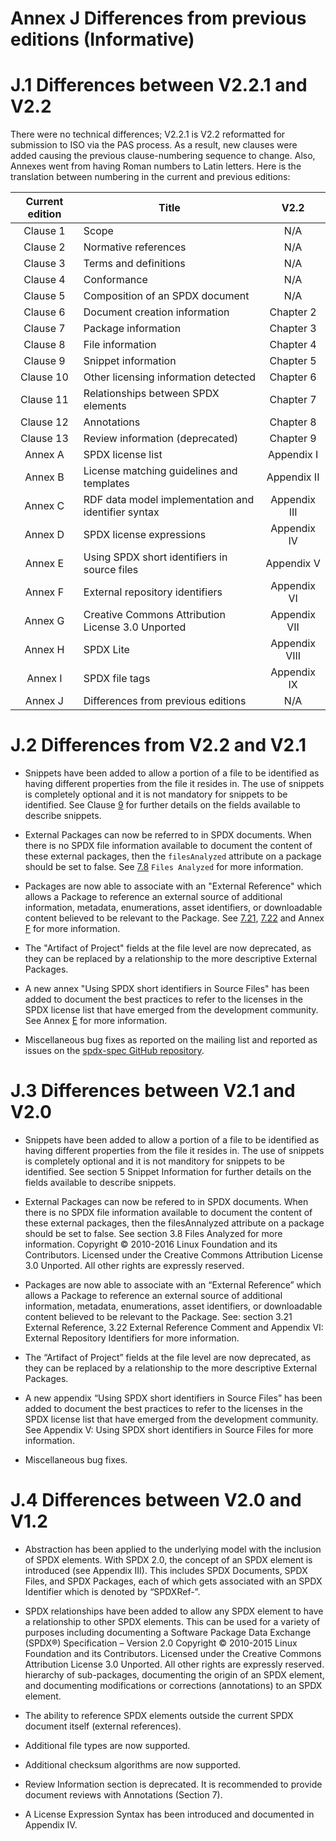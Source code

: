 # Annex J Differences from previous editions (Informative)

# J.1 Differences between V2.2.1 and V2.2 <a name="J.1"></a>

There were no technical differences; V2.2.1 is V2.2 reformatted for submission to ISO via the PAS process. As a result, new clauses were added causing the previous clause-numbering sequence to change. Also, Annexes went from having Roman numbers to Latin letters. Here is the translation between numbering in the current and previous editions:

Current edition   | Title | V2.2
:---------------: | ----- | :----:
Clause 1  | Scope     | N/A
Clause 2  | Normative references | N/A
Clause 3  | Terms and definitions | N/A
Clause 4  | Conformance | N/A
Clause 5  | Composition of an SPDX document | N/A
Clause 6  | Document creation information | Chapter 2
Clause 7  | Package information | Chapter 3
Clause 8  | File information | Chapter 4
Clause 9  | Snippet information | Chapter 5
Clause 10 | Other licensing information detected | Chapter 6
Clause 11 | Relationships between SPDX elements | Chapter 7
Clause 12 | Annotations | Chapter 8
Clause 13 | Review information (deprecated) | Chapter 9
Annex A   | SPDX license list | Appendix I
Annex B   | License matching guidelines and templates | Appendix II
Annex C   | RDF data model implementation and identifier syntax | Appendix III
Annex D   | SPDX license expressions | Appendix IV
Annex E   | Using SPDX short identifiers in source files | Appendix V
Annex F   | External repository identifiers | Appendix VI
Annex G   | Creative Commons Attribution License 3.0 Unported | Appendix VII
Annex H   | SPDX Lite | Appendix VIII
Annex I   | SPDX file tags | Appendix IX
Annex J   | Differences from previous editions | N/A

# J.2 Differences from V2.2 and V2.1 <a name="J.2"></a>

* Snippets have been added to allow a portion of a file to be identified as having different properties from the file it resides in. The use of snippets is completely optional and it is not mandatory for snippets to be identified. See Clause [9](snippet-information.md) for further details on the fields available to describe snippets.

* External Packages can now be referred to in SPDX documents. When there is no SPDX file information available to document the content of these external packages, then the `filesAnalyzed` attribute on a package should be set to false. See [7.8](package-information.md#7.8) `Files Analyzed` for more information.

* Packages are now able to associate with an "External Reference" which allows a Package to reference an external source of additional information, metadata, enumerations, asset identifiers, or downloadable content believed to be relevant to the Package. See [7.21](package-information.md#7.21), [7.22](package-information.md#7.22) and Annex [F](external-repository-identifiers.md) for more information.

* The "Artifact of Project" fields at the file level are now deprecated, as they can be replaced by a relationship to the more descriptive External Packages.

* A new annex "Using SPDX short identifiers in Source Files" has been added to document the best practices to refer to the licenses in the SPDX license list that have emerged from the development community. See Annex [E](using-SPDX-short-identifiers-in-source-files.md) for more information.

* Miscellaneous bug fixes as reported on the mailing list and reported as issues on the [spdx-spec GitHub repository](https://github.com/spdx/spdx-spec).

# J.3 Differences between V2.1 and V2.0 <a name="J.3"></a>

* Snippets have been added to allow a portion of a file to be identified as having different properties from the file it resides in.  The use of snippets is completely optional and it is not manditory for snippets to be identified. See section 5 Snippet Information for further details on the fields available to describe snippets.

* External Packages can now be refered to in SPDX documents.  When there is no SPDX file information available to document the content of these external packages, then the filesAnnalyzed attribute on a package should be set to false. See section 3.8 Files Analyzed for more information. Copyright © 2010-2016 Linux Foundation and its Contributors. Licensed under the Creative Commons Attribution License 3.0 Unported. All other rights are expressly reserved.

* Packages are now able to associate with an “External Reference” which allows a Package to reference an external source of additional information, metadata, enumerations, asset identifiers, or downloadable content believed to be relevant to the Package.   See: section 3.21  External Reference, 3.22 External Reference Comment and Appendix VI:  External Repository Identifiers for
more information.

* The “Artifact of Project” fields at the file level are now deprecated, as they can be replaced by a relationship to the more descriptive External Packages.

* A new appendix “Using SPDX short identifiers in Source Files” has been added to document the best practices to refer to the licenses in the SPDX license list that have emerged from the development community.  See Appendix V: Using SPDX short identifiers in Source Files for more information.

* Miscellaneous bug fixes.

# J.4 Differences between V2.0 and V1.2 <a name="J.4"></a>

* Abstraction has been applied to the underlying model with the inclusion of SPDX elements. With SPDX 2.0, the concept of an SPDX element is introduced (see Appendix III). This includes SPDX Documents, SPDX Files, and SPDX Packages, each of which gets associated with an SPDX Identifier which is denoted by “SPDXRef-”.

* SPDX relationships have been added to allow any SPDX element to have a relationship to other SPDX elements. This can be used for a variety of purposes including documenting a Software Package Data Exchange (SPDX®) Specification – Version 2.0 Copyright © 2010-2015 Linux Foundation and its Contributors. Licensed under the Creative Commons Attribution License 3.0 Unported. All other rights are expressly reserved. hierarchy of sub-packages, documenting the origin of an SPDX element, and documenting modifications or corrections (annotations) to an SPDX element.

* The ability to reference SPDX elements outside the current SPDX document itself (external references).

* Additional file types are now supported.

* Additional checksum algorithms are now supported.

* Review Information section is deprecated. It is recommended to provide document reviews with Annotations (Section 7).

* A License Expression Syntax has been introduced and documented in Appendix IV.
